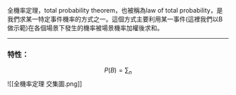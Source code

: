 全機率定理，total probability theorem，也被稱為law of total probability，是我們求某一特定事件機率的方式之一。這個方式主要利用某一事件(這裡我們以B做示範)在各個場景下發生的機率被場景機率加權後求和。
- - -
### 特性：
$$
P(B)=\sum_n
$$
![[全機率定理 交集圖.png]]